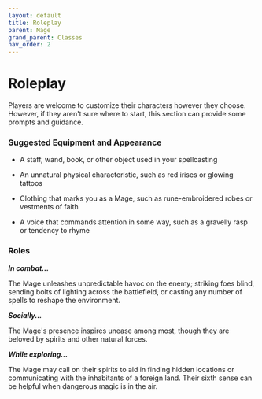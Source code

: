 ```yaml
---
layout: default
title: Roleplay
parent: Mage
grand_parent: Classes
nav_order: 2
---
```


# Roleplay

Players are welcome to customize their characters however they choose. However, if they aren't sure where to start, this section can provide some prompts and guidance.

### Suggested Equipment and Appearance

- A staff, wand, book, or other object used in your spellcasting

- An unnatural physical characteristic, such as red irises or glowing tattoos

- Clothing that marks you as a Mage, such as rune-embroidered robes or vestments of faith

- A voice that commands attention in some way, such as a gravelly rasp or tendency to rhyme

### Roles

**_In combat..._**

The Mage unleashes unpredictable havoc on the enemy; striking foes blind, sending bolts of lighting across the battlefield, or casting any number of spells to reshape the environment.

**_Socially..._**

The Mage's presence inspires unease among most, though they are beloved by spirits and other natural forces.

**_While exploring..._**

The Mage may call on their spirits to aid in finding hidden locations or communicating with the inhabitants of a foreign land. Their sixth sense can be helpful when dangerous magic is in the air.

